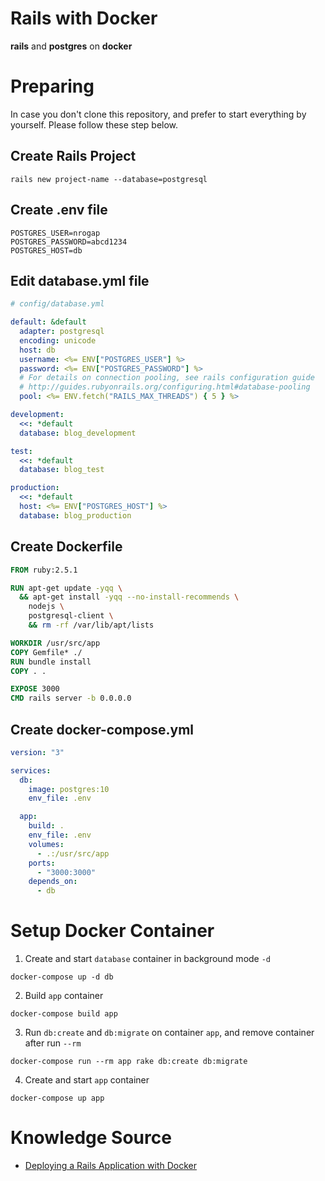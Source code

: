 # Rails with Docker
**rails** and **postgres** on **docker**

# Preparing
In case you don't clone this repository, and prefer to start everything by yourself. Please follow these step below.

## Create Rails Project
`rails new project-name --database=postgresql`

## Create .env file
```
POSTGRES_USER=nrogap
POSTGRES_PASSWORD=abcd1234
POSTGRES_HOST=db
```

## Edit database.yml file
```yml
# config/database.yml

default: &default
  adapter: postgresql
  encoding: unicode
  host: db
  username: <%= ENV["POSTGRES_USER"] %>
  password: <%= ENV["POSTGRES_PASSWORD"] %>
  # For details on connection pooling, see rails configuration guide
  # http://guides.rubyonrails.org/configuring.html#database-pooling
  pool: <%= ENV.fetch("RAILS_MAX_THREADS") { 5 } %>

development:
  <<: *default
  database: blog_development

test:
  <<: *default
  database: blog_test

production:
  <<: *default
  host: <%= ENV["POSTGRES_HOST"] %>
  database: blog_production
```

## Create Dockerfile
```Dockerfile
FROM ruby:2.5.1

RUN apt-get update -yqq \
  && apt-get install -yqq --no-install-recommends \
    nodejs \
    postgresql-client \
    && rm -rf /var/lib/apt/lists

WORKDIR /usr/src/app
COPY Gemfile* ./
RUN bundle install
COPY . .

EXPOSE 3000
CMD rails server -b 0.0.0.0
```

## Create docker-compose.yml
```yml
version: "3"

services:
  db:
    image: postgres:10
    env_file: .env

  app:
    build: .
    env_file: .env
    volumes:
      - .:/usr/src/app
    ports:
      - "3000:3000"
    depends_on:
      - db
```

# Setup Docker Container
1. Create and start `database` container in background mode `-d`
```
docker-compose up -d db
```
2. Build `app` container
```
docker-compose build app
```
3. Run `db:create` and `db:migrate` on container `app`, and remove container after run `--rm`
```
docker-compose run --rm app rake db:create db:migrate
```
4. Create and start `app` container
```
docker-compose up app
```

# Knowledge Source
- [Deploying a Rails Application with Docker](https://www.youtube.com/watch?v=jlVrYgVEl6M)